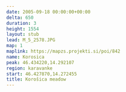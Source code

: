 ```yaml
---
date: 2005-09-18 00:00:00+00:00
delta: 650
duration: 3
height: 1554
layout: stub
lead: M_5_2578.JPG
map: 1
maplink: https://mapzs.projekti.si/poi/842
name: Korosica
peak: 46.434220,14.292107
region: karavanke
start: 46.427870,14.272455
title: Korošica meadow
---
```

